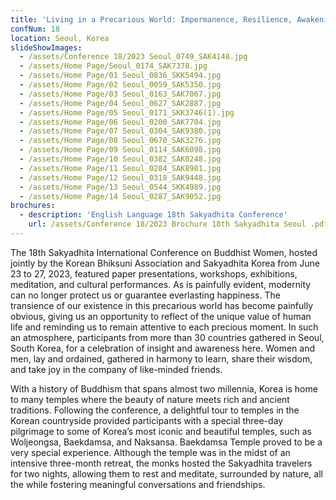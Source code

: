 ```yaml
---
title: 'Living in a Precarious World: Impermanence, Resilience, Awakening'
confNum: 18
location: Seoul, Korea
slideShowImages:
  - /assets/Conference 18/2023 Seoul_0749_SAK4148.jpg
  - /assets/Home Page/Seoul_0174_SAK7378.jpg
  - /assets/Home Page/01 Seoul_0836_SKK5494.jpg
  - /assets/Home Page/02 Seoul_0059_SAK5350.jpg
  - /assets/Home Page/03 Seoul_0163_SAK7067.jpg
  - /assets/Home Page/04 Seoul_0627_SAK2887.jpg
  - /assets/Home Page/05 Seoul_0171_SKK3746(1).jpg
  - /assets/Home Page/06 Seoul_0200_SAK7704.jpg
  - /assets/Home Page/07 Seoul_0304_SAK9380.jpg
  - /assets/Home Page/08 Seoul_0670_SAK3276.jpg
  - /assets/Home Page/09 Seoul_0114_SAK6098.jpg
  - /assets/Home Page/10 Seoul_0382_SAK0248.jpg
  - /assets/Home Page/11 Seoul_0284_SAK8981.jpg
  - /assets/Home Page/12 Seoul_0318_SAK9448.jpg
  - /assets/Home Page/13 Seoul_0544_SKK4989.jpg
  - /assets/Home Page/14 Seoul_0287_SAK9052.jpg
brochures:
  - description: 'English Language 18th Sakyadhita Conference'
    url: /assets/Conference 18/2023 Brochure 18th Sakyadhita Seoul .pdf
---
```


The 18th Sakyadhita International Conference on Buddhist Women, hosted jointly by the Korean Bhiksuni Association and Sakyadhita Korea from June 23 to 27, 2023, featured paper presentations, workshops, exhibitions, meditation, and cultural performances. As is painfully evident, modernity can no longer protect us or guarantee everlasting happiness. The transience of our existence in this precarious world has become painfully obvious, giving us an opportunity to reflect of the unique value of human life and reminding us to remain attentive to each precious moment. In such an atmosphere, participants from more than 30 countries gathered in Seoul, South Korea, for a celebration of insight and awareness here. Women and men, lay and ordained, gathered in harmony to learn, share their wisdom, and take joy in the company of like-minded friends.

With a history of Buddhism that spans almost two millennia, Korea is home to many temples where the beauty of nature meets rich and ancient traditions. Following the conference, a delightful tour to temples in the Korean countryside provided participants with a special three-day pilgrimage to some of Korea’s most iconic and beautiful temples, such as Woljeongsa, Baekdamsa, and Naksansa. Baekdamsa Temple proved to be a very special experience. Although the temple was in the midst of an intensive three-month retreat, the monks hosted the Sakyadhita travelers for two nights, allowing them to rest and meditate, surrounded by nature, all the while fostering meaningful conversations and friendships.
